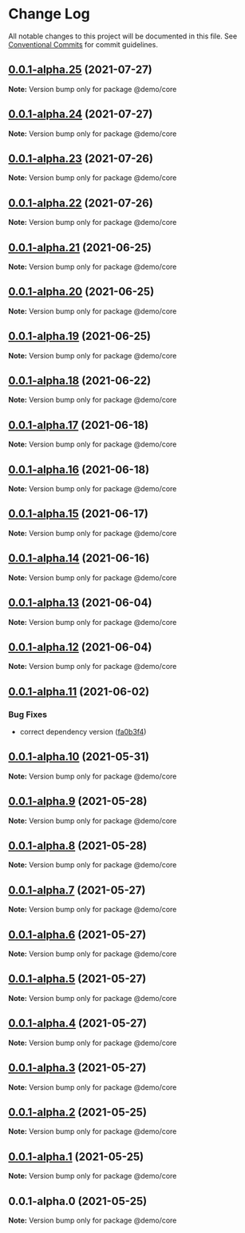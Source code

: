 # Change Log

All notable changes to this project will be documented in this file.
See [Conventional Commits](https://conventionalcommits.org) for commit guidelines.

## [0.0.1-alpha.25](https://github.com/uxland/lit/compare/@demo/core@0.0.1-alpha.24...@demo/core@0.0.1-alpha.25) (2021-07-27)

**Note:** Version bump only for package @demo/core





## [0.0.1-alpha.24](https://github.com/uxland/lit/compare/@demo/core@0.0.1-alpha.23...@demo/core@0.0.1-alpha.24) (2021-07-27)

**Note:** Version bump only for package @demo/core





## [0.0.1-alpha.23](https://github.com/uxland/lit/compare/@demo/core@0.0.1-alpha.22...@demo/core@0.0.1-alpha.23) (2021-07-26)

**Note:** Version bump only for package @demo/core





## [0.0.1-alpha.22](https://github.com/uxland/lit/compare/@demo/core@0.0.1-alpha.21...@demo/core@0.0.1-alpha.22) (2021-07-26)

**Note:** Version bump only for package @demo/core





## [0.0.1-alpha.21](https://github.com/uxland/lit/compare/@demo/core@0.0.1-alpha.20...@demo/core@0.0.1-alpha.21) (2021-06-25)

**Note:** Version bump only for package @demo/core





## [0.0.1-alpha.20](https://github.com/uxland/lit/compare/@demo/core@0.0.1-alpha.19...@demo/core@0.0.1-alpha.20) (2021-06-25)

**Note:** Version bump only for package @demo/core





## [0.0.1-alpha.19](https://github.com/uxland/lit/compare/@demo/core@0.0.1-alpha.18...@demo/core@0.0.1-alpha.19) (2021-06-25)

**Note:** Version bump only for package @demo/core





## [0.0.1-alpha.18](https://github.com/uxland/lit/compare/@demo/core@0.0.1-alpha.17...@demo/core@0.0.1-alpha.18) (2021-06-22)

**Note:** Version bump only for package @demo/core





## [0.0.1-alpha.17](https://github.com/uxland/lit/compare/@demo/core@0.0.1-alpha.16...@demo/core@0.0.1-alpha.17) (2021-06-18)

**Note:** Version bump only for package @demo/core





## [0.0.1-alpha.16](https://github.com/uxland/lit/compare/@demo/core@0.0.1-alpha.15...@demo/core@0.0.1-alpha.16) (2021-06-18)

**Note:** Version bump only for package @demo/core





## [0.0.1-alpha.15](https://github.com/uxland/lit/compare/@demo/core@0.0.1-alpha.14...@demo/core@0.0.1-alpha.15) (2021-06-17)

**Note:** Version bump only for package @demo/core





## [0.0.1-alpha.14](https://github.com/uxland/lit/compare/@demo/core@0.0.1-alpha.13...@demo/core@0.0.1-alpha.14) (2021-06-16)

**Note:** Version bump only for package @demo/core





## [0.0.1-alpha.13](https://github.com/uxland/lit/compare/@demo/core@0.0.1-alpha.12...@demo/core@0.0.1-alpha.13) (2021-06-04)

**Note:** Version bump only for package @demo/core





## [0.0.1-alpha.12](https://github.com/uxland/lit/compare/@demo/core@0.0.1-alpha.11...@demo/core@0.0.1-alpha.12) (2021-06-04)

**Note:** Version bump only for package @demo/core





## [0.0.1-alpha.11](https://github.com/uxland/lit/compare/@demo/core@0.0.1-alpha.10...@demo/core@0.0.1-alpha.11) (2021-06-02)


### Bug Fixes

* correct dependency version ([fa0b3f4](https://github.com/uxland/lit/commit/fa0b3f49ff50e1102c986573fcc188ce8dc62999))





## [0.0.1-alpha.10](https://github.com/uxland/lit/compare/@demo/core@0.0.1-alpha.9...@demo/core@0.0.1-alpha.10) (2021-05-31)

**Note:** Version bump only for package @demo/core





## [0.0.1-alpha.9](https://github.com/uxland/lit/compare/@demo/core@0.0.1-alpha.8...@demo/core@0.0.1-alpha.9) (2021-05-28)

**Note:** Version bump only for package @demo/core





## [0.0.1-alpha.8](https://github.com/uxland/lit/compare/@demo/core@0.0.1-alpha.7...@demo/core@0.0.1-alpha.8) (2021-05-28)

**Note:** Version bump only for package @demo/core





## [0.0.1-alpha.7](https://github.com/uxland/lit/compare/@demo/core@0.0.1-alpha.6...@demo/core@0.0.1-alpha.7) (2021-05-27)

**Note:** Version bump only for package @demo/core





## [0.0.1-alpha.6](https://github.com/uxland/lit/compare/@demo/core@0.0.1-alpha.5...@demo/core@0.0.1-alpha.6) (2021-05-27)

**Note:** Version bump only for package @demo/core





## [0.0.1-alpha.5](https://github.com/uxland/lit/compare/@demo/core@0.0.1-alpha.4...@demo/core@0.0.1-alpha.5) (2021-05-27)

**Note:** Version bump only for package @demo/core





## [0.0.1-alpha.4](https://github.com/uxland/lit/compare/@demo/core@0.0.1-alpha.3...@demo/core@0.0.1-alpha.4) (2021-05-27)

**Note:** Version bump only for package @demo/core





## [0.0.1-alpha.3](https://github.com/uxland/lit/compare/@demo/core@0.0.1-alpha.2...@demo/core@0.0.1-alpha.3) (2021-05-27)

**Note:** Version bump only for package @demo/core





## [0.0.1-alpha.2](https://github.com/uxland/lit/compare/@demo/core@0.0.1-alpha.1...@demo/core@0.0.1-alpha.2) (2021-05-25)

**Note:** Version bump only for package @demo/core





## [0.0.1-alpha.1](https://github.com/uxland/lit/compare/@demo/core@0.0.1-alpha.0...@demo/core@0.0.1-alpha.1) (2021-05-25)

**Note:** Version bump only for package @demo/core





## 0.0.1-alpha.0 (2021-05-25)

**Note:** Version bump only for package @demo/core

